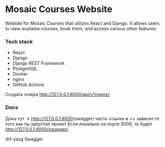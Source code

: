 # Mosaic Courses Website
Website for Mosaic Courses that utilizes React and Django. It allows users to view available courses, book them, and access various other features.

### Tech stack
- React 
- Django
- Django REST Framework
- PostgreSQL
- Docker
- nginx
- GitHub Actions


Создать юзера
http://127.0.0.1:8000/api/v1/users/


### Docs 
Дока тут -> <http://127.0.0.1:8000>/swagger/
часть ссылки в <> зависит от того как ты запустил проект 
Если локально на порте 8000, то будет http://127.0.0.1:8000/swagger/

drf-yasg
Swagger